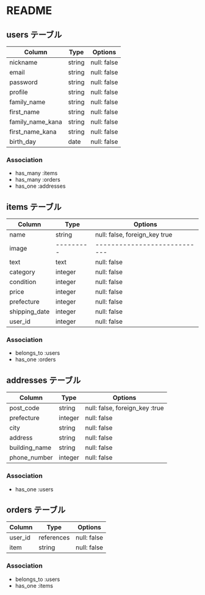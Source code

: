 # README


## users テーブル

| Column                | Type     | Options     |
| --------------------  | -------  | ----------- |
| nickname              | string   | null: false |
| email                 | string   | null: false |
| password              | string   | null: false |
| profile               | string   | null: false |
| family_name           | string   | null: false |
| first_name            | string   | null: false |
| family_name_kana      | string   | null: false |
| first_name_kana       | string   | null: false |
| birth_day             | date     | null: false |

### Association
- has_many :items
- has_many :orders
- has_one  :addresses

## items テーブル

| Column            | Type       | Options                       |
| ------------      | ---------  | ----------------------------  |
| name              | string     | null: false, foreign_key true |
| image             | ---------  | ----------------------------  |
| text              | text       | null: false                   |
| category          | integer    | null: false                   |
| condition         | integer    | null: false                   |
| price             | integer    | null: false                   |
| prefecture        | integer    | null: false                   |
| shipping_date     | integer    | null: false                   |
| user_id           | integer    | null: false                   |

### Association 
- belongs_to :users
- has_one :orders

## addresses テーブル

| Column              | Type         | Options                              |
| ------------------  | -----------  | -----------------------------------  |
| post_code           | string       | null: false, foreign_key :true       |
| prefecture          | integer      | null: false                          |
| city                | string       | null: false                          |
| address             | string       | null: false                          |
| building_name       | string       | null: false                          |
| phone_number        | integer      | null: false                          |

### Association
- has_one :users

## orders テーブル

| Column              | Type           | Options                              |
| ------------------  | -------------  | -----------------------------------  |
| user_id             | references     | null: false                          |
| item                | string         | null: false                          |

### Association

- belongs_to :users
- has_one    :items